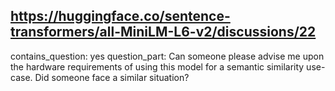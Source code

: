 ## https://huggingface.co/sentence-transformers/all-MiniLM-L6-v2/discussions/22

contains_question: yes
question_part: Can someone please advise me upon the hardware requirements of using this model for a semantic similarity use-case. Did someone face a similar situation?